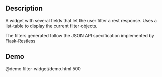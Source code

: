 <!--

@module {can.Component} filter-widget <filter-widget />
@parent geocola.components
@group filter-widget.props Properties
@link http://jsonapi.org/format/#fetching-filtering JSON-API

-->

## Description

A widget with several fields that let the user filter a rest response. Uses a list-table to display the current filter objects.

The filters generated follow the JSON API specification implemented by Flask-Restless

## Demo

@demo filter-widget/demo.html 500
